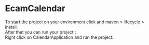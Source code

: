 # EcamCalendar 
To start the project on your environment click and maven > lifecycle > install. </br>
After that you can run your project : </br>
Right click on CalendarApplication and run the project.
